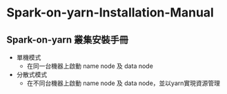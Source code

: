 # Spark-on-yarn-Installation-Manual
## Spark-on-yarn 叢集安裝手冊
* 單機模式
  + 在同一台機器上啟動 name node 及 data node
* 分散式模式
  + 在不同台機器上啟動 name node 及 data node，並以yarn實現資源管理
